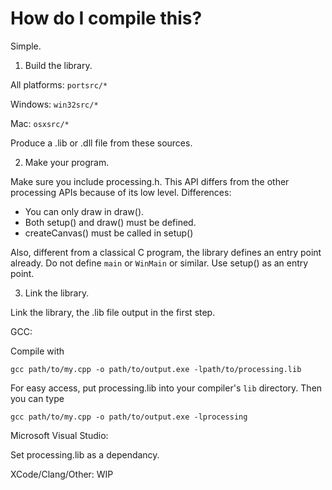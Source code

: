 # How do I compile this?

Simple.

1. Build the library.

All platforms:
  `portsrc/*`

Windows:
  `win32src/*`

Mac:
  `osxsrc/*`

Produce a .lib or .dll file from these sources.

2. Make your program.

Make sure you include processing.h. This API differs from the other processing
APIs because of its low level. Differences:
- You can only draw in draw().
- Both setup() and draw() must be defined.
- createCanvas() must be called in setup()

Also, different from a classical C program, the library defines an entry point
already. Do not define `main` or `WinMain` or similar. Use setup() as an entry
point.

3. Link the library.

Link the library, the .lib file output in the first step.

GCC:

Compile with

    gcc path/to/my.cpp -o path/to/output.exe -lpath/to/processing.lib

For easy access, put processing.lib into your compiler's `lib` directory. Then
you can type

    gcc path/to/my.cpp -o path/to/output.exe -lprocessing

Microsoft Visual Studio:

Set processing.lib as a dependancy.

XCode/Clang/Other: WIP
